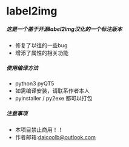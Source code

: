 # label2img

##### 这是一个基于开源label2img汉化的一个标注版本

- 修复了以往的一些bug
- 增添了属性的相关功能

##### 使用编译方法

- python3 pyQT5
- 如需编译安装，请联系作者本人
- pyinstaller / py2exe 都可以打包

##### 注意事项
- 本项目禁止商用！！
- 作者邮箱:daicoolb@outlook.com
